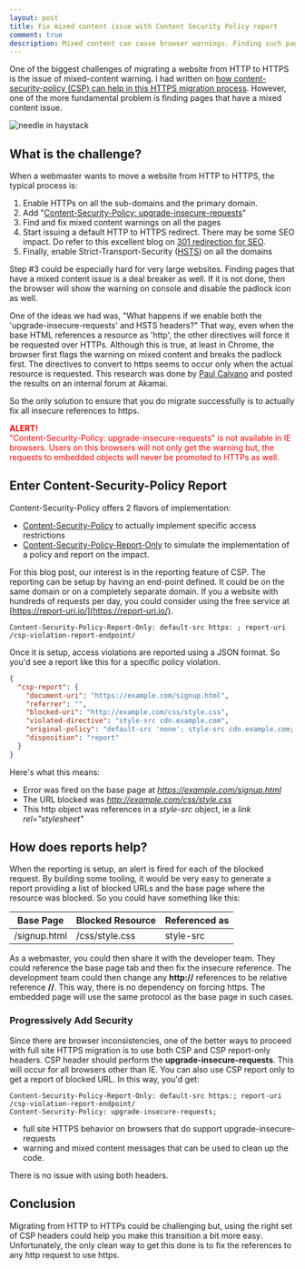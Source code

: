 ```yaml
---
layout: post
title: Fix mixed content issue with Content Security Policy report
comment: true
description: Mixed content can cause browser warnings. Finding such pages can be automated by using Content-Security-Polciy reports and I show how to do this.
---
```


One of the biggest challenges of migrating a website from HTTP to HTTPS is the issue of mixed-content warning. I had written on [how content-security-policy (CSP) can help in this HTTPS migration process](https://akshayranganath.github.io/csp-to-avoid-mixed-content/). However, one of the more fundamental problem is finding pages that have a mixed content issue.

![needle in haystack](https://res.cloudinary.com/akshayranganath-dflt/image/upload/blog/needle%2520in%2520haystack.jpg)

## What is the challenge?
When a webmaster wants to move a website from HTTP to HTTPS, the typical process is:

1. Enable HTTPs on all the sub-domains and the primary domain.
2. Add "[Content-Security-Policy: upgrade-insecure-requests](https://developer.mozilla.org/en-US/docs/Web/HTTP/Headers/Content-Security-Policy/upgrade-insecure-requests)"
3. Find and fix mixed content warnings on all the pages
4. Start issuing a default HTTP to HTTPS redirect. There may be some SEO impact. Do refer to this excellent blog on [301 redirection for SEO](https://moz.com/blog/301-redirection-rules-for-seo).
5. Finally, enable Strict-Transport-Security ([HSTS](https://www.owasp.org/index.php/HTTP_Strict_Transport_Security_Cheat_Sheet)) on all the domains

Step #3 could be especially hard for very large websites. Finding pages that have a mixed content issue is a deal breaker as well. If it is not done, then the browser will show the warning on console and disable the padlock icon as well. 

One of the ideas we had was, "What happens if we enable both the 'upgrade-insecure-requests' and HSTS headers?" That way, even when the base HTML references a resource as 'http', the other directives will force it be requested over HTTPs. Although this is true, at least in Chrome, the browser first flags the warning on mixed content and breaks the padlock first. The directives to convert to https seems to occur only when the actual resource is requested. This research was done by [Paul Calvano](https://twitter.com/paulcalvano) and posted the results on an internal forum at Akamai.

So the only solution to ensure that you do migrate successfully is to actually fix all insecure references to https.

<span style="color: red">
<b>ALERT!</b> <br />"Content-Security-Policy: upgrade-insecure-requests" is not available in IE browsers. Users on this browsers will not only get the warning but, the requests to embedded objects will never be promoted to HTTPs as well.
</span>

## Enter Content-Security-Policy Report 
Content-Security-Policy offers 2 flavors of implementation:

- [Content-Security-Policy](https://developer.mozilla.org/en-US/docs/Web/HTTP/CSP) to actually implement specific access restrictions
- [Content-Security-Policy-Report-Only](https://developer.mozilla.org/en-US/docs/Web/HTTP/Headers/Content-Security-Policy-Report-Only) to simulate the implementation of a policy and report on the impact. 

For this blog post, our interest is in the reporting feature of CSP. The reporting can be setup by having an end-point defined. It could be on the same domain or on a completely separate domain. If you a website with hundreds of requests per day, you could consider using the free service at [https://report-uri.io/](https://report-uri.io/).

	Content-Security-Policy-Report-Only: default-src https: ; report-uri /csp-violation-report-endpoint/

Once it is setup, access violations are reported using a JSON format. So you'd see a report like this for a specific policy violation.

```json
{
  "csp-report": {
    "document-uri": "https://example.com/signup.html",
    "referrer": "",
    "blocked-uri": "http://example.com/css/style.css",
    "violated-directive": "style-src cdn.example.com",
    "original-policy": "default-src 'none'; style-src cdn.example.com; report-uri /_/csp-reports",
    "disposition": "report"
  }
}
```

Here's what this means:

- Error was fired on the base page at _https://example.com/signup.html_
- The URL blocked was _http://example.com/css/style.css_
- This http object was references in a _style-src_ object, ie a _link rel="stylesheet"_

## How does reports help?
When the reporting is setup, an alert is fired for each of the blocked request. By building some tooling, it would be very easy to generate a report providing a list of blocked URLs and the base page where the resource was blocked. So you could have something like this:

| Base Page | Blocked Resource | Referenced as | 
| --------- | ---------------- | ------------- |
| /signup.html | /css/style.css | style-src |

As a webmaster, you could then share it with the developer team. They could reference the base page tab and then fix the insecure reference. The development team could then change any __http://__ references to be relative reference __//__. This way, there is no dependency on forcing https. The embedded page will use the same protocol as the base page in such cases.

### Progressively Add Security
Since there are browser inconsistencies, one of the better ways to proceed with full site HTTPS migration is to use both CSP and CSP report-only headers. CSP header should perform the __upgrade-insecure-requests__. This will occur for all browsers other than IE. You can also use CSP report only to get a report of blocked URL. In this way, you'd get:

```
Content-Security-Policy-Report-Only: default-src https:; report-uri /csp-violation-report-endpoint/
Content-Security-Policy: upgrade-insecure-requests;
```

- full site HTTPS behavior on browsers that do support upgrade-insecure-requests
- warning and mixed content messages that can be used to clean up the code.

There is no issue with using both headers.

## Conclusion
Migrating from HTTP to HTTPs could be challenging but, using the right set of CSP headers could help you make this transition a bit more easy. Unfortunately, the only clean way to get this done is to fix the references to any http request to use https. 